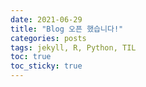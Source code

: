 ```yaml
---
date: 2021-06-29
title: "Blog 오픈 했습니다!"
categories: posts
tags: jekyll, R, Python, TIL
toc: true  
toc_sticky: true 
---
```


